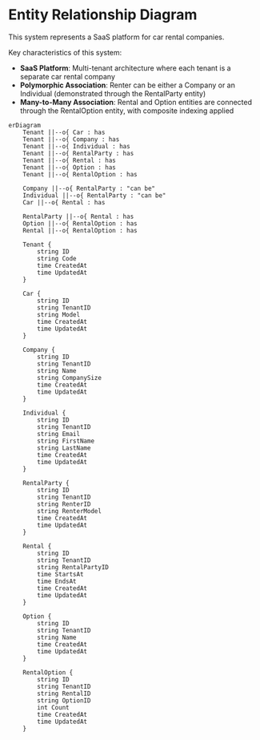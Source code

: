 # Entity Relationship Diagram

This system represents a SaaS platform for car rental companies.

Key characteristics of this system:

- **SaaS Platform**: Multi-tenant architecture where each tenant is a separate car rental company
- **Polymorphic Association**: Renter can be either a Company or an Individual (demonstrated through the RentalParty entity)
- **Many-to-Many Association**: Rental and Option entities are connected through the RentalOption entity, with composite indexing applied

```mermaid
erDiagram
    Tenant ||--o{ Car : has
    Tenant ||--o{ Company : has
    Tenant ||--o{ Individual : has
    Tenant ||--o{ RentalParty : has
    Tenant ||--o{ Rental : has
    Tenant ||--o{ Option : has
    Tenant ||--o{ RentalOption : has

    Company ||--o{ RentalParty : "can be"
    Individual ||--o{ RentalParty : "can be"
    Car ||--o{ Rental : has

    RentalParty ||--o{ Rental : has
    Option ||--o{ RentalOption : has
    Rental ||--o{ RentalOption : has

    Tenant {
        string ID
        string Code
        time CreatedAt
        time UpdatedAt
    }

    Car {
        string ID
        string TenantID
        string Model
        time CreatedAt
        time UpdatedAt
    }

    Company {
        string ID
        string TenantID
        string Name
        string CompanySize
        time CreatedAt
        time UpdatedAt
    }

    Individual {
        string ID
        string TenantID
        string Email
        string FirstName
        string LastName
        time CreatedAt
        time UpdatedAt
    }

    RentalParty {
        string ID
        string TenantID
        string RenterID
        string RenterModel
        time CreatedAt
        time UpdatedAt
    }

    Rental {
        string ID
        string TenantID
        string RentalPartyID
        time StartsAt
        time EndsAt
        time CreatedAt
        time UpdatedAt
    }

    Option {
        string ID
        string TenantID
        string Name
        time CreatedAt
        time UpdatedAt
    }

    RentalOption {
        string ID
        string TenantID
        string RentalID
        string OptionID
        int Count
        time CreatedAt
        time UpdatedAt
    }
```
